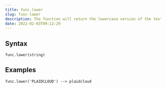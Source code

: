 ```yaml
---
title: func.lower
slug: func-lower
description: The function will return the lowercase version of the text string given.
date: 2022-02-03T09:12:29
---
```



## Syntax



```
func.lower(string)
```


## Examples



```
func.lower('PLAIDCLOUD') --> plaidcloud
```
